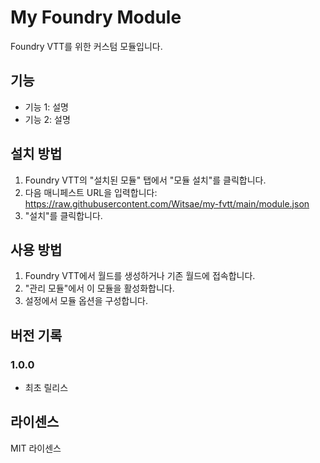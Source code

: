 # My Foundry Module

Foundry VTT를 위한 커스텀 모듈입니다.

## 기능

- 기능 1: 설명
- 기능 2: 설명

## 설치 방법

1. Foundry VTT의 "설치된 모듈" 탭에서 "모듈 설치"를 클릭합니다.
2. 다음 매니페스트 URL을 입력합니다: https://raw.githubusercontent.com/Witsae/my-fvtt/main/module.json
3. "설치"를 클릭합니다.

## 사용 방법

1. Foundry VTT에서 월드를 생성하거나 기존 월드에 접속합니다.
2. "관리 모듈"에서 이 모듈을 활성화합니다.
3. 설정에서 모듈 옵션을 구성합니다.

## 버전 기록

### 1.0.0
- 최초 릴리스

## 라이센스

MIT 라이센스 
